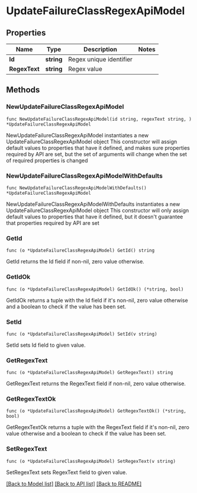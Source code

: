 # UpdateFailureClassRegexApiModel

## Properties

Name | Type | Description | Notes
------------ | ------------- | ------------- | -------------
**Id** | **string** | Regex unique identifier | 
**RegexText** | **string** | Regex value | 

## Methods

### NewUpdateFailureClassRegexApiModel

`func NewUpdateFailureClassRegexApiModel(id string, regexText string, ) *UpdateFailureClassRegexApiModel`

NewUpdateFailureClassRegexApiModel instantiates a new UpdateFailureClassRegexApiModel object
This constructor will assign default values to properties that have it defined,
and makes sure properties required by API are set, but the set of arguments
will change when the set of required properties is changed

### NewUpdateFailureClassRegexApiModelWithDefaults

`func NewUpdateFailureClassRegexApiModelWithDefaults() *UpdateFailureClassRegexApiModel`

NewUpdateFailureClassRegexApiModelWithDefaults instantiates a new UpdateFailureClassRegexApiModel object
This constructor will only assign default values to properties that have it defined,
but it doesn't guarantee that properties required by API are set

### GetId

`func (o *UpdateFailureClassRegexApiModel) GetId() string`

GetId returns the Id field if non-nil, zero value otherwise.

### GetIdOk

`func (o *UpdateFailureClassRegexApiModel) GetIdOk() (*string, bool)`

GetIdOk returns a tuple with the Id field if it's non-nil, zero value otherwise
and a boolean to check if the value has been set.

### SetId

`func (o *UpdateFailureClassRegexApiModel) SetId(v string)`

SetId sets Id field to given value.


### GetRegexText

`func (o *UpdateFailureClassRegexApiModel) GetRegexText() string`

GetRegexText returns the RegexText field if non-nil, zero value otherwise.

### GetRegexTextOk

`func (o *UpdateFailureClassRegexApiModel) GetRegexTextOk() (*string, bool)`

GetRegexTextOk returns a tuple with the RegexText field if it's non-nil, zero value otherwise
and a boolean to check if the value has been set.

### SetRegexText

`func (o *UpdateFailureClassRegexApiModel) SetRegexText(v string)`

SetRegexText sets RegexText field to given value.



[[Back to Model list]](../README.md#documentation-for-models) [[Back to API list]](../README.md#documentation-for-api-endpoints) [[Back to README]](../README.md)


